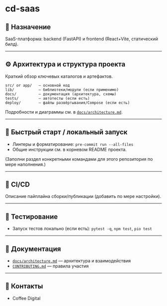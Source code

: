 # cd-saas

## 📄 Назначение

SaaS-платформа: backend (FastAPI) и frontend (React+Vite, статический билд).

---

## ⚙️ Архитектура и структура проекта

Краткий обзор ключевых каталогов и артефактов.

```text
src/ or app/   — основной код
lib/           — библиотеки/модули (если применимо)
docs/          — документация (архитектура, схемы)
tests/         — автотесты (если есть)
deploy/        — файлы развёртывания/Compose (если есть)
```

Подробности и диаграммы см. в [`docs/architecture.md`](./docs/architecture.md).

---

## 🚀 Быстрый старт / локальный запуск

- Линтеры и форматирование: `pre-commit run --all-files`
- Общие инструкции см. в корневом README проекта.

(Заполни раздел конкретными командами для этого репозитория по мере наполнения.)

---

## 🧩 CI/CD

Описание пайплайна сборки/публикации (добавить по мере настройки).

---

## 🧪 Тестирование

- Запуск тестов локально (если есть): `pytest -q`, `npm test`, `pio test`

---

## 🧱 Документация

- [`docs/architecture.md`](./docs/architecture.md) — архитектура и взаимодействия
- [`CONTRIBUTING.md`](./CONTRIBUTING.md) — правила участия

---

## 👥 Контакты

- Coffee Digital
